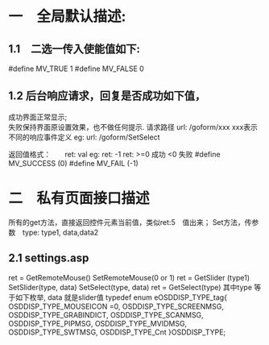 # 一　全局默认描述:
## 1.1　二选一传入使能值如下:
#define MV_TRUE  1 
#define MV_FALSE 0 

## 1.2 后台响应请求，回复是否成功如下值，
成功界面正常显示;  
失败保持界面原设置效果，也不做任何提示.
请求路径
url:  /goform/xxx             xxx表示不同的响应事件定义
eg:  url:  /goform/SetSelect

返回值格式：　　ret: val 
eg: <html>ret: -1 </html>
ret:  >=0  成功  <0 失败 
 #define MV_SUCCESS (0) 
#define MV_FAIL (-1)

# 二　私有页面接口描述
所有的get方法，直接返回控件元素当前值，类似ret:5　值出来；
Set方法，传参数　type: type1, data,data2

## 2.1 settings.asp
ret = GetRemoteMouse()
SetRemoteMouse(0 or 1)
ret = GetSlider (type1)
SetSlider(type, data)
SetSelect(type, data)
ret = GetSelect(type)
其中type 等于如下枚举, data 就是slider值
typedef enum eOSDDISP_TYPE_tag{
    OSDDISP_TYPE_MOUSEICON =0,
    OSDDISP_TYPE_SCREENMSG,
    OSDDISP_TYPE_GRABINDICT,
    OSDDISP_TYPE_SCANMSG,
    OSDDISP_TYPE_PIPMSG,
    OSDDISP_TYPE_MVIDMSG,
    OSDDISP_TYPE_SWTMSG,
    OSDDISP_TYPE_Cnt
}OSDDISP_TYPE;
